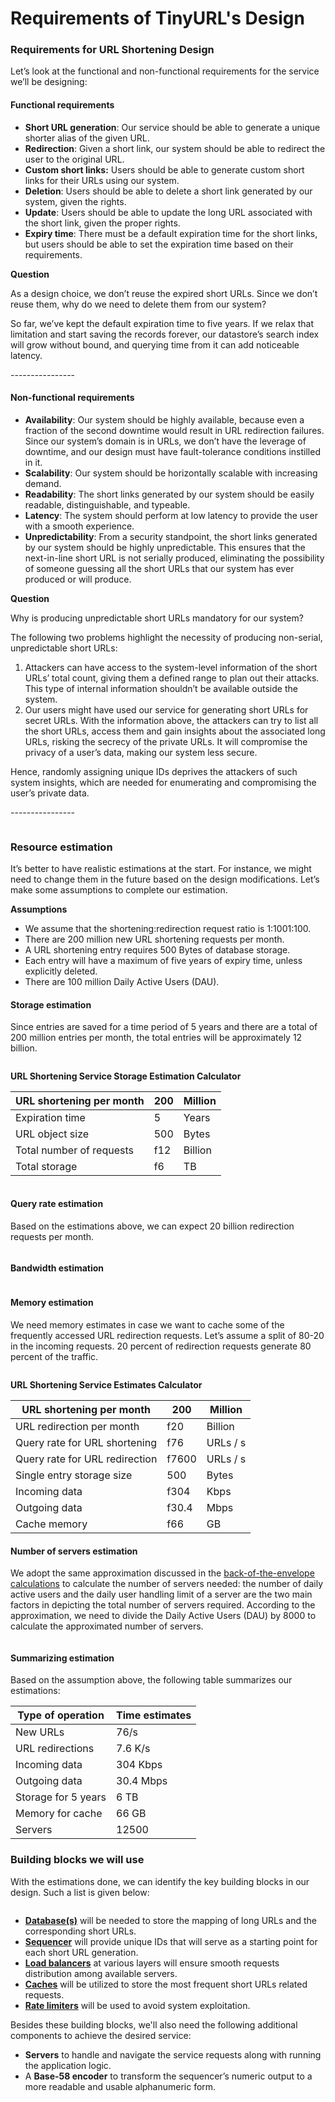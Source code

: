# Requirements of TinyURL's Design

### Requirements for URL Shortening Design <a href="#requirements-for-url-shortening-design-0" id="requirements-for-url-shortening-design-0"></a>

Let’s look at the functional and non-functional requirements for the service we’ll be designing:

#### Functional requirements <a href="#functional-requirements-1" id="functional-requirements-1"></a>

* **Short URL generation**: Our service should be able to generate a unique shorter alias of the given URL.
* **Redirection**: Given a short link, our system should be able to redirect the user to the original URL.
* **Custom short links:** Users should be able to generate custom short links for their URLs using our system.
* **Deletion**: Users should be able to delete a short link generated by our system, given the rights.
* **Update**: Users should be able to update the long URL associated with the short link, given the proper rights.
* **Expiry time**: There must be a default expiration time for the short links, but users should be able to set the expiration time based on their requirements.

**Question**

As a design choice, we don’t reuse the expired short URLs. Since we don’t reuse them, why do we need to delete them from our system?

So far, we’ve kept the default expiration time to five years. If we relax that limitation and start saving the records forever, our datastore’s search index will grow without bound, and querying time from it can add noticeable latency.

\----------------

#### Non-functional requirements <a href="#non-functional-requirements-0" id="non-functional-requirements-0"></a>

* **Availability**: Our system should be highly available, because even a fraction of the second downtime would result in URL redirection failures. Since our system’s domain is in URLs, we don’t have the leverage of downtime, and our design must have fault-tolerance conditions instilled in it.
* **Scalability**: Our system should be horizontally scalable with increasing demand.
* **Readability**: The short links generated by our system should be easily readable, distinguishable, and typeable.
* **Latency**: The system should perform at low latency to provide the user with a smooth experience.
* **Unpredictability**: From a security standpoint, the short links generated by our system should be highly unpredictable. This ensures that the next-in-line short URL is not serially produced, eliminating the possibility of someone guessing all the short URLs that our system has ever produced or will produce.

**Question**

Why is producing unpredictable short URLs mandatory for our system?

The following two problems highlight the necessity of producing non-serial, unpredictable short URLs:

1. Attackers can have access to the system-level information of the short URLs’ total count, giving them a defined range to plan out their attacks. This type of internal information shouldn’t be available outside the system.
2. Our users might have used our service for generating short URLs for secret URLs. With the information above, the attackers can try to list all the short URLs, access them and gain insights about the associated long URLs, risking the secrecy of the private URLs. It will compromise the privacy of a user’s data, making our system less secure.

Hence, randomly assigning unique IDs deprives the attackers of such system insights, which are needed for enumerating and compromising the user’s private data.

\----------------

<figure><img src="https://kuweiguge.github.io/Grokking-Modern-System-Design-Interview-Gitbook/.gitbook/assets/Screenshot 2023-09-06 at 12.52.44 AM.png" alt=""><figcaption></figcaption></figure>

### Resource estimation <a href="#resource-estimation-0" id="resource-estimation-0"></a>

It’s better to have realistic estimations at the start. For instance, we might need to change them in the future based on the design modifications. Let’s make some assumptions to complete our estimation.

**Assumptions**

* We assume that the shortening:redirection request ratio is 1:1001:100.
* There are 200 million new URL shortening requests per month.
* A URL shortening entry requires 500 Bytes of database storage.
* Each entry will have a maximum of five years of expiry time, unless explicitly deleted.
* There are 100 million Daily Active Users (DAU).

#### Storage estimation <a href="#storage-estimation-1" id="storage-estimation-1"></a>

Since entries are saved for a time period of 5 years and there are a total of 200 million entries per month, the total entries will be approximately 12 billion.

<figure><img src="https://kuweiguge.github.io/Grokking-Modern-System-Design-Interview-Gitbook/.gitbook/assets/Screenshot 2023-09-06 at 12.53.17 AM.png" alt=""><figcaption></figcaption></figure>

**URL Shortening Service Storage Estimation Calculator**

| URL shortening per month | 200 | Million |
| ------------------------ | --- | ------- |
| Expiration time          | 5   | Years   |
| URL object size          | 500 | Bytes   |
| Total number of requests | f12 | Billion |
| Total storage            | f6  | TB      |

<figure><img src="https://kuweiguge.github.io/Grokking-Modern-System-Design-Interview-Gitbook/.gitbook/assets/Screenshot 2023-09-06 at 12.53.35 AM.png" alt=""><figcaption></figcaption></figure>

#### Query rate estimation <a href="#query-rate-estimation-0" id="query-rate-estimation-0"></a>

Based on the estimations above, we can expect 20 billion redirection requests per month.

<figure><img src="https://kuweiguge.github.io/Grokking-Modern-System-Design-Interview-Gitbook/.gitbook/assets/Screenshot 2023-09-06 at 12.54.02 AM.png" alt=""><figcaption></figcaption></figure>

#### Bandwidth estimation <a href="#bandwidth-estimation-1" id="bandwidth-estimation-1"></a>

<figure><img src="https://kuweiguge.github.io/Grokking-Modern-System-Design-Interview-Gitbook/.gitbook/assets/Screenshot 2023-09-06 at 12.54.29 AM.png" alt=""><figcaption></figcaption></figure>

#### Memory estimation <a href="#memory-estimation-0" id="memory-estimation-0"></a>

We need memory estimates in case we want to cache some of the frequently accessed URL redirection requests. Let’s assume a split of 80-20 in the incoming requests. 20 percent of redirection requests generate 80 percent of the traffic.

<figure><img src="https://kuweiguge.github.io/Grokking-Modern-System-Design-Interview-Gitbook/.gitbook/assets/Screenshot 2023-09-06 at 12.54.52 AM.png" alt=""><figcaption></figcaption></figure>

**URL Shortening Service Estimates Calculator**

| URL shortening per month       | 200   | Million  |
| ------------------------------ | ----- | -------- |
| URL redirection per month      | f20   | Billion  |
| Query rate for URL shortening  | f76   | URLs / s |
| Query rate for URL redirection | f7600 | URLs / s |
| Single entry storage size      | 500   | Bytes    |
| Incoming data                  | f304  | Kbps     |
| Outgoing data                  | f30.4 | Mbps     |
| Cache memory                   | f66   | GB       |

#### Number of servers estimation <a href="#number-of-servers-estimation-0" id="number-of-servers-estimation-0"></a>

We adopt the same approximation discussed in the [back-of-the-envelope calculations](../back-of-the-envelope-calculations/put-back-of-the-envelope-numbers-in-perspective.md) to calculate the number of servers needed: the number of daily active users and the daily user handling limit of a server are the two main factors in depicting the total number of servers required. According to the approximation, we need to divide the Daily Active Users (DAU) by 8000 to calculate the approximated number of servers.

<figure><img src="https://kuweiguge.github.io/Grokking-Modern-System-Design-Interview-Gitbook/.gitbook/assets/Screenshot 2023-09-06 at 12.55.21 AM.png" alt=""><figcaption></figcaption></figure>

#### Summarizing estimation <a href="#summarizing-estimation-0" id="summarizing-estimation-0"></a>

Based on the assumption above, the following table summarizes our estimations:

| Type of operation   | Time estimates |
| ------------------- | -------------- |
| New URLs            | 76/s           |
| URL redirections    | 7.6 K/s        |
| Incoming data       | 304 Kbps       |
| Outgoing data       | 30.4 Mbps      |
| Storage for 5 years | 6 TB           |
| Memory for cache    | 66 GB          |
| Servers             | 12500          |

### Building blocks we will use <a href="#building-blocks-we-will-use-0" id="building-blocks-we-will-use-0"></a>

With the estimations done, we can identify the key building blocks in our design. Such a list is given below:

<figure><img src="https://kuweiguge.github.io/Grokking-Modern-System-Design-Interview-Gitbook/.gitbook/assets/Screenshot 2023-09-06 at 12.55.45 AM.png" alt=""><figcaption></figcaption></figure>

* [**Database(s)**](../databases/introduction-to-databases.md) will be needed to store the mapping of long URLs and the corresponding short URLs.
* [**Sequencer**](../sequencer/system-design-sequencer.md) will provide unique IDs that will serve as a starting point for each short URL generation.
* [**Load balancers**](../load-balancers/introduction-to-load-balancers.md) at various layers will ensure smooth requests distribution among available servers.
* [**Caches**](../distributed-cache/system-design-the-distributed-cache.md) will be utilized to store the most frequent short URLs related requests.
* [**Rate limiters**](../rate-limiter/system-design-the-rate-limiter.md) will be used to avoid system exploitation.

Besides these building blocks, we'll also need the following additional components to achieve the desired service:

* **Servers** to handle and navigate the service requests along with running the application logic.
* A **Base-58 encoder** to transform the sequencer’s numeric output to a more readable and usable alphanumeric form.
